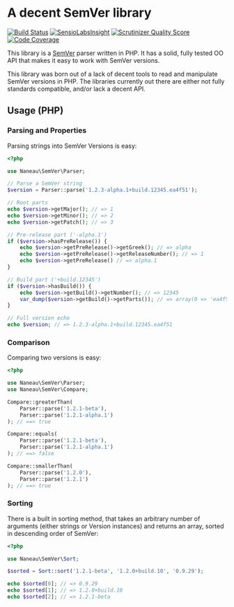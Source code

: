 # A decent SemVer library

[![Build Status](https://travis-ci.org/naneau/semver.png?branch=master)](https://travis-ci.org/naneau/semver)
[![SensioLabsInsight](https://insight.sensiolabs.com/projects/fa3d9982-f1f9-4637-84f2-c3ac460676c7/mini.png)](https://insight.sensiolabs.com/projects/fa3d9982-f1f9-4637-84f2-c3ac460676c7)
[![Scrutinizer Quality Score](https://scrutinizer-ci.com/g/naneau/semver/badges/quality-score.png?s=0d9f184ab5456eab3c9222fd2f53e1defd43d117)](https://scrutinizer-ci.com/g/naneau/semver/)
[![Code Coverage](https://scrutinizer-ci.com/g/naneau/semver/badges/coverage.png?s=d292f21ffe198272dfc0d96f78750704644d6473)](https://scrutinizer-ci.com/g/naneau/semver/)

This library is a [SemVer](http://semver.org) parser written in PHP. It has a
solid, fully tested OO API that makes it easy to work with SemVer versions.

This library was born out of a lack of decent tools to read and manipulate
SemVer versions in PHP. The libraries currently out there are either not fully
standards compatible, and/or lack a decent API.

## Usage (PHP)

### Parsing and Properties

Parsing strings into SemVer Versions is easy:

```php
<?php

use Naneau\SemVer\Parser;

// Parse a SemVer string
$version = Parser::parse('1.2.3-alpha.1+build.12345.ea4f51');

// Root parts
echo $version->getMajor(); // => 1
echo $version->getMinor(); // => 2
echo $version->getPatch(); // => 3

// Pre-release part ('-alpha.1')
if ($version->hasPreRelease()) {
    echo $version->getPreRelease()->getGreek(); // => alpha
    echo $version->getPreRelease()->getReleaseNumber(); // => 1
    echo $version->getPreRelease() // => alpha.1
}

// Build part ('+build.12345')
if ($version->hasBuild()) {
    echo $version->getBuild()->getNumber(); // => 12345
    var_dump($version->getBuild()->getParts()); // => array(0 => 'ea4f51');
}

// Full version echo
echo $version; // => 1.2.3-alpha.1+build.12345.ea4f51
```

### Comparison

Comparing two versions is easy:

```php
<?php

use Naneau\SemVer\Parser;
use Naneau\SemVer\Compare;

Compare::greaterThan(
    Parser::parse('1.2.1-beta'),
    Parser::parse('1.2.1-alpha.1')
); // ==> true

Compare::equals(
    Parser::parse('1.2.1-beta'),
    Parser::parse('1.2.1-alpha.1')
); // ==> false

Compare::smallerThan(
    Parser::parse('1.2.0'),
    Parser::parse('1.2.1')
); // ==> true
```

### Sorting

There is a built in sorting method, that takes an arbitrary number of arguments
(either strings or Version instances) and returns an array, sorted in
descending order of SemVer:

```php
<?php

use Naneau\SemVer\Sort;

$sorted = Sort::sort('1.2.1-beta', '1.2.0+build.10', '0.9.29');

echo $sorted[0]; // => 0.9.29
echo $sorted[1]; // => 1.2.0+build.10
echo $sorted[2]; // => 1.2.1-beta
```
